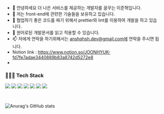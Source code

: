 <!--
**anshqhsh/anshqhsh** is a ✨ _special_ ✨ repository because its `README.md` (this file) appears on your GitHub profile.

Here are some ideas to get you started:

- 🔭 I’m currently working on ...
- 🌱 I’m currently learning ...
- 👯 I’m looking to collaborate on ...
- 🤔 I’m looking for help with ...
- 💬 Ask me about ...
- 📫 How to reach me: ...
- 😄 Pronouns: ...
- ⚡ Fun fact: ...
-->
- 👋 안녕하세요 더 나은 서비스를 제공하는 개발자를 꿈꾸는 이준혁입니다.
- 👀 저는 front-end에 관련한 기술들을 보유하고 있습니다. 
- 🌱 협업하기 좋은 코드를 짜기 위해서 prettier와 lint를 이용하여 개발을 하고 있습니다.
- 📖 원어로된 개발문서를 읽고 적용할 수 있습니다.
- 📫 저에게 연락을 하기위해서는 anshqhsh.dev@gmail.com에 연락을 주시면 됩니다. 
- Notion link : https://www.notion.so/JOONHYUK-fd7fe7adae3440889b83a8742d5272e8
- 
<h3>👩🏻‍💻 Tech Stack</h3>

<img src="https://img.shields.io/badge/HTML5-E34F26?style-for-the-badge&logo=HTML5&logoColor=white"/> <img src="https://img.shields.io/badge/JavaScript-F7DF1E?style-for-the-badge&logo=JavaScript&logoColor=white"/> <img src="https://img.shields.io/badge/React-61DAFB?style-for-the-badge&logo=React&logoColor=white"/> <img src="https://img.shields.io/badge/CSS3-1572B6?style-for-the-badge&logo=CSS3&logoColor=white"/>  <img src="https://img.shields.io/badge/Scss-CC6699?style-for-the-badge&logo=Sass&logoColor=white"/> <img src="https://img.shields.io/badge/Redux-764ABC?style-for-the-badge&logo=Redux&logoColor=white"/> <img src="https://img.shields.io/badge/Node.js-339933?style-for-the-badge&logo=Node.js&logoColor=white"/>

</br>

![Anurag's GitHub stats](https://github-readme-stats.vercel.app/api?username=anshqhsh&show_icons=true&theme=tokyonight)
